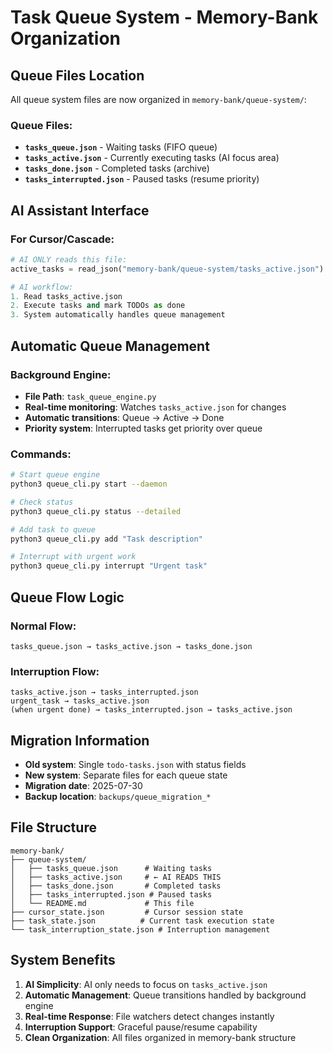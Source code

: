# Task Queue System - Memory-Bank Organization

## Queue Files Location
All queue system files are now organized in `memory-bank/queue-system/`:

### Queue Files:
- **`tasks_queue.json`** - Waiting tasks (FIFO queue)
- **`tasks_active.json`** - Currently executing tasks (AI focus area)
- **`tasks_done.json`** - Completed tasks (archive)
- **`tasks_interrupted.json`** - Paused tasks (resume priority)

## AI Assistant Interface

### For Cursor/Cascade:
```python
# AI ONLY reads this file:
active_tasks = read_json("memory-bank/queue-system/tasks_active.json")

# AI workflow:
1. Read tasks_active.json
2. Execute tasks and mark TODOs as done
3. System automatically handles queue management
```

## Automatic Queue Management

### Background Engine:
- **File Path**: `task_queue_engine.py`
- **Real-time monitoring**: Watches `tasks_active.json` for changes
- **Automatic transitions**: Queue → Active → Done
- **Priority system**: Interrupted tasks get priority over queue

### Commands:
```bash
# Start queue engine
python3 queue_cli.py start --daemon

# Check status
python3 queue_cli.py status --detailed

# Add task to queue
python3 queue_cli.py add "Task description"

# Interrupt with urgent work
python3 queue_cli.py interrupt "Urgent task"
```

## Queue Flow Logic

### Normal Flow:
```
tasks_queue.json → tasks_active.json → tasks_done.json
```

### Interruption Flow:
```
tasks_active.json → tasks_interrupted.json
urgent_task → tasks_active.json
(when urgent done) → tasks_interrupted.json → tasks_active.json
```

## Migration Information

- **Old system**: Single `todo-tasks.json` with status fields
- **New system**: Separate files for each queue state
- **Migration date**: 2025-07-30
- **Backup location**: `backups/queue_migration_*`

## File Structure

```
memory-bank/
├── queue-system/
│   ├── tasks_queue.json      # Waiting tasks
│   ├── tasks_active.json     # ← AI READS THIS
│   ├── tasks_done.json       # Completed tasks
│   ├── tasks_interrupted.json # Paused tasks
│   └── README.md             # This file
├── cursor_state.json         # Cursor session state
├── task_state.json          # Current task execution state
└── task_interruption_state.json # Interruption management
```

## System Benefits

1. **AI Simplicity**: AI only needs to focus on `tasks_active.json`
2. **Automatic Management**: Queue transitions handled by background engine
3. **Real-time Response**: File watchers detect changes instantly
4. **Interruption Support**: Graceful pause/resume capability
5. **Clean Organization**: All files organized in memory-bank structure
